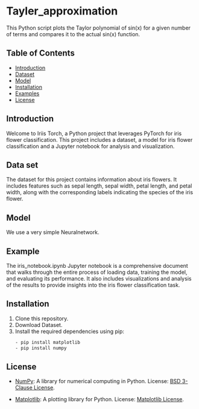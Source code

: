 # Tayler_approximation

This Python script plots the Taylor polynomial of sin(x) for a given number of terms and compares it to the actual sin(x) function.

## Table of Contents

- [Introduction](#introduction)
- [Dataset](#Dataset)
- [Model](model)
- [Installation](#installation)
- [Examples](#examples)
- [License](#license)

## Introduction

Welcome to Iriis Torch, a Python project that leverages PyTorch for iris flower classification. This project includes a dataset, a model for iris flower classification and a Jupyter notebook for analysis and visualization.

## Data set

The dataset for this project contains information about iris flowers. It includes features such as sepal length, sepal width, petal length, and petal width, along with the corresponding labels indicating the species of the iris flower.


## Model 
We use a very simple Neuralnetwork. 


## Example 

The iris_notebook.ipynb Jupyter notebook is a comprehensive document that walks through the entire process of loading data, training the model, and evaluating its performance. It also includes visualizations and analysis of the results to provide insights into the iris flower classification task.

## Installation

1. Clone this repository.
2. Download Dataset.
2. Install the required dependencies using pip:
    ```bash
    - pip install matplotlib
    - pip install numpy 


## License

- [NumPy](https://numpy.org): A library for numerical computing in Python. License: [BSD 3-Clause License](licenses/LICENSE-numpy.txt).

- [Matplotlib](https://matplotlib.org): A plotting library for Python. License: [Matplotlib License](licenses/LICENSE-matplotlib.txt).



